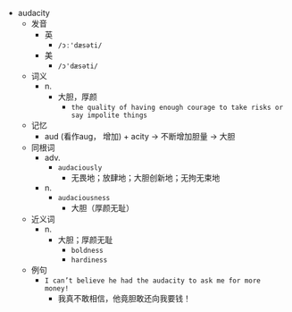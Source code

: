 - audacity
  - 发音
    - 英
      - `/ɔː'dæsəti/`
    - 美
      - `/ɔ'dæsəti/`
  - 词义
    - n.
      - 大胆，厚颜
        - `the quality of having enough courage to take risks or say impolite things`
  - 记忆
    - aud (看作aug， 增加) + acity → 不断增加胆量 → 大胆
  - 同根词
    - adv.
      - `audaciously`
        - 无畏地；放肆地；大胆创新地；无拘无束地
    - n.
      - `audaciousness`
        - 大胆（厚颜无耻）
  - 近义词
    - n.
      - 大胆；厚颜无耻
        - `boldness`
        - `hardiness`
  - 例句
    - `I can’t believe he had the audacity to ask me for more money!`
      - 我真不敢相信，他竟胆敢还向我要钱！

